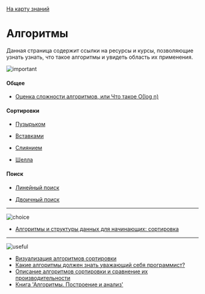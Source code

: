 <a href="https://github.com/js-machine/dashboard/blob/master/knowledge-map/MAP.md#basic">На карту знаний</a>
 
 # Алгоритмы
 
Данная страница содержит ссылки на ресурсы и курсы, позволяющие узнать узнать, что такое алгоритмы и увидеть область их применения.

![important]
#### Общее
* [Оценка сложности алгоритмов, или Что такое О(log n)](https://tproger.ru/articles/computational-complexity-explained/)

#### Сортировки
* [Пузырьком](https://ru.wikipedia.org/wiki/%D0%A1%D0%BE%D1%80%D1%82%D0%B8%D1%80%D0%BE%D0%B2%D0%BA%D0%B0_%D0%BF%D1%83%D0%B7%D1%8B%D1%80%D1%8C%D0%BA%D0%BE%D0%BC)

* [Вставками](https://ru.wikipedia.org/wiki/%D0%A1%D0%BE%D1%80%D1%82%D0%B8%D1%80%D0%BE%D0%B2%D0%BA%D0%B0_%D0%B2%D1%81%D1%82%D0%B0%D0%B2%D0%BA%D0%B0%D0%BC%D0%B8)

* [Слиянием](https://ru.wikipedia.org/wiki/%D0%A1%D0%BE%D1%80%D1%82%D0%B8%D1%80%D0%BE%D0%B2%D0%BA%D0%B0_%D1%81%D0%BB%D0%B8%D1%8F%D0%BD%D0%B8%D0%B5%D0%BC)

* [Шелла](https://ru.wikipedia.org/wiki/%D0%A1%D0%BE%D1%80%D1%82%D0%B8%D1%80%D0%BE%D0%B2%D0%BA%D0%B0_%D0%A8%D0%B5%D0%BB%D0%BB%D0%B0)

#### Поиск

* [Линейный поиск](https://ru.wikipedia.org/wiki/%D0%9B%D0%B8%D0%BD%D0%B5%D0%B9%D0%BD%D1%8B%D0%B9_%D0%BF%D0%BE%D0%B8%D1%81%D0%BA)

* [Двоичный поиск](https://ru.wikipedia.org/wiki/%D0%94%D0%B2%D0%BE%D0%B8%D1%87%D0%BD%D1%8B%D0%B9_%D0%BF%D0%BE%D0%B8%D1%81%D0%BA)

---

![choice]

* [Алгоритмы и структуры данных для начинающих: сортировка](https://tproger.ru/translations/sorting-for-beginners/)

---

![useful]

* [Визуализация алгоритмов сортировки](https://www.youtube.com/watch?v=kPRA0W1kECg)
* [Какие алгоритмы должен знать уважающий себя программист?](https://tproger.ru/experts/7/)
* [Описание алгоритмов сортировки и сравнение их производительности](https://habr.com/post/335920/)
* [Книга 'Алгоритмы. Построение и анализ'](https://oz.by/books/more1017562.html)

[important]: https://github.com/js-machine/dashboard/blob/master/knowledge-map/images/important.png
[choice]: https://github.com/js-machine/dashboard/blob/master/knowledge-map/images/choice.png
[useful]: https://github.com/js-machine/dashboard/blob/master/knowledge-map/images/useful.png
